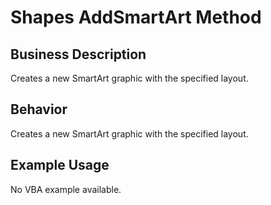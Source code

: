 # Shapes AddSmartArt Method

## Business Description
Creates a new SmartArt graphic with the specified layout.

## Behavior
Creates a new SmartArt graphic with the specified layout.

## Example Usage
No VBA example available.